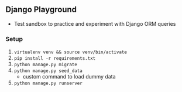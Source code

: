 ## Django Playground

-   Test sandbox to practice and experiment with Django ORM queries

### Setup

1.  `virtualenv venv && source venv/bin/activate`
1.  `pip install -r requirements.txt`
1.  `python manage.py migrate`
1.  `python manage.py seed_data`
    -   custom command to load dummy data
1.  `python manage.py runserver`

